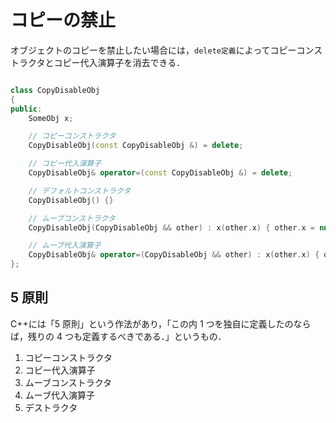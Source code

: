 # コピーの禁止

オブジェクトのコピーを禁止したい場合には，`delete定義`によってコピーコンストラクタとコピー代入演算子を消去できる．

```cpp

class CopyDisableObj
{
public:
    SomeObj x;

    // コピーコンストラクタ
    CopyDisableObj(const CopyDisableObj &) = delete;

    // コピー代入演算子
    CopyDisableObj& operator=(const CopyDisableObj &) = delete;

    // デフォルトコンストラクタ
    CopyDisableObj() {}

    // ムーブコンストラクタ
    CopyDisableObj(CopyDisableObj && other) : x(other.x) { other.x = nullptr; }

    // ムーブ代入演算子
    CopyDisableObj& operator=(CopyDisableObj && other) : x(other.x) { other.x = nullptr; }
};
```

## 5 原則

C++には「5 原則」という作法があり，「この内 1 つを独自に定義したのならば，残りの 4 つも定義するべきである．」というもの．

1. コピーコンストラクタ
2. コピー代入演算子
3. ムーブコンストラクタ
4. ムーブ代入演算子
5. デストラクタ
